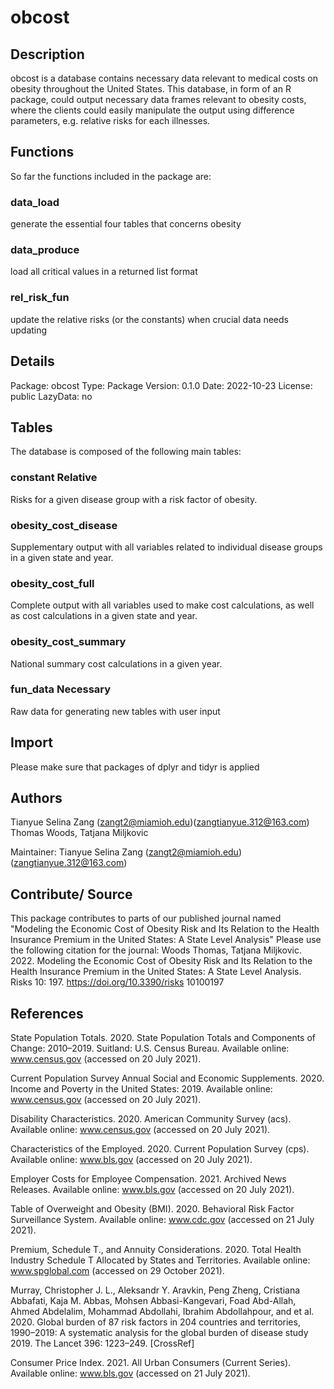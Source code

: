 # obcost

## Description
obcost is a database contains necessary data relevant to medical costs on obesity 
throughout the United States. This database, in form of an R package, could
output necessary data frames relevant to obesity costs, where the clients
could easily manipulate the output using difference parameters,
e.g. relative risks for each illnesses.

## Functions
So far the functions included in the package are:

### data_load
generate the essential four tables that concerns obesity

### data_produce 
load all critical values in a returned list format

### rel_risk_fun 
update the relative risks (or the constants) when crucial data needs updating

## Details
Package:	obcost
Type:	Package
Version:	0.1.0
Date:	2022-10-23
License:	public
LazyData:	no

## Tables
The database is composed of the following main tables:

### constant Relative 
Risks for a given disease group with a risk factor of obesity.

### obesity_cost_disease 
Supplementary output with all variables related to individual disease groups in a given state and year.

### obesity_cost_full 
Complete output with all variables used to make cost calculations, as well as cost calculations in a given state and year.

### obesity_cost_summary 
National summary cost calculations in a given year.

### fun_data Necessary 
Raw data for generating new tables with user input

## Import
Please make sure that packages of dplyr and tidyr is applied

## Authors
Tianyue Selina Zang (zangt2@miamioh.edu)(zangtianyue.312@163.com) Thomas Woods, Tatjana Miljkovic

Maintainer: Tianyue Selina Zang (zangt2@miamioh.edu)(zangtianyue.312@163.com)

## Contribute/ Source
This package contributes to parts of our published journal named "Modeling the Economic Cost of Obesity Risk and Its Relation to the Health 
Insurance Premium in the United States: A State Level Analysis" Please use the following citation for the journal: Woods Thomas, 
Tatjana Miljkovic. 2022. Modeling the Economic Cost of Obesity Risk and Its Relation to the Health Insurance Premium in the United States: 
A State Level Analysis. Risks 10: 197. https://doi.org/10.3390/risks 10100197

## References
State Population Totals. 2020. State Population Totals and Components of Change: 2010–2019. Suitland: U.S. Census Bureau. Available online: www.census.gov (accessed on 20 July 2021).

Current Population Survey Annual Social and Economic Supplements. 2020. Income and Poverty in the United States: 2019. Available online: www.census.gov (accessed on 20 July 2021).

Disability Characteristics. 2020. American Community Survey (acs). Available online: www.census.gov (accessed on 20 July 2021).

Characteristics of the Employed. 2020. Current Population Survey (cps). Available online: www.bls.gov (accessed on 20 July 2021).

Employer Costs for Employee Compensation. 2021. Archived News Releases. Available online: www.bls.gov (accessed on 20 July 2021).

Table of Overweight and Obesity (BMI). 2020. Behavioral Risk Factor Surveillance System. Available online: www.cdc.gov (accessed on 21 July 2021).

Premium, Schedule T., and Annuity Considerations. 2020. Total Health Industry Schedule T Allocated by States and Territories. Available online: www.spglobal.com (accessed on 29 October 2021).

Murray, Christopher J. L., Aleksandr Y. Aravkin, Peng Zheng, Cristiana Abbafati, Kaja M. Abbas, Mohsen Abbasi-Kangevari, Foad Abd-Allah, Ahmed Abdelalim, Mohammad Abdollahi, Ibrahim Abdollahpour, and et al. 2020. Global burden of 87 risk factors in 204 countries and territories, 1990–2019: A systematic analysis for the global burden of disease study 2019. The Lancet 396: 1223–249. [CrossRef]

Consumer Price Index. 2021. All Urban Consumers (Current Series). Available online: www.bls.gov (accessed on 21 July 2021).


